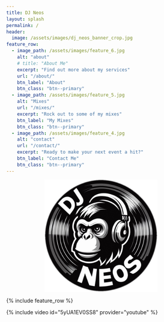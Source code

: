 ```yaml
---
title: DJ Neos
layout: splash
permalink: /
header:
  image: /assets/images/dj_neos_banner_crop.jpg
feature_row:
  - image_path: /assets/images/feature_6.jpg
    alt: "about"
    # title: "About Me"
    excerpt: "Find out more about my services"
    url: "/about/"
    btn_label: "About"
    btn_class: "btn--primary"
  - image_path: /assets/images/feature_5.jpg
    alt: "Mixes"
    url: "/mixes/"
    excerpt: "Rock out to some of my mixes"
    btn_label: "My Mixes"
    btn_class: "btn--primary"
  - image_path: /assets/images/feature_4.jpg
    alt: "contact"
    url: "/contact/"
    excerpt: "Ready to make your next event a hit?"
    btn_label: "Contact Me"
    btn_class: "btn--primary"
---
```


<img src="/assets/images/dj_neos_logo_1.png" width="300" height="300" style="display: block; margin: 0 auto" />

{% include feature_row %}

{% include video id="5yUA1EV0SS8" provider="youtube" %}
